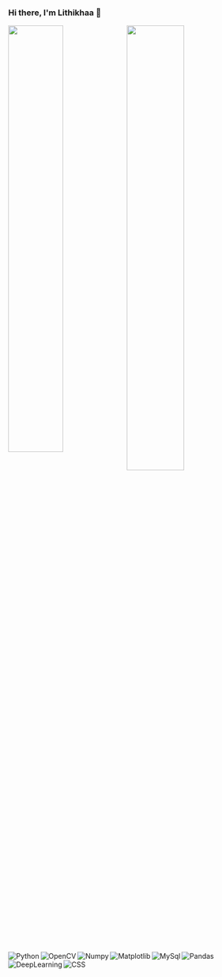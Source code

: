 ### Hi there, I'm Lithikhaa 👋

<img align = "left" width="47%"   src="https://github-readme-stats.vercel.app/api?username=Lithikhaa&show_icons=true&theme=radical" />
<img align = "bottom" width="48%"  src= "https://github-readme-stats.vercel.app/api/top-langs/?username=Lithikhaa&layout=compact" />


<img alt="Python" align = "left" src ="https://img.shields.io/badge/python-3670A0?style=for-the-badge&logo=python&logoColor=ffdd54" />
<img alt="OpenCV" align = "left" src ="https://img.shields.io/badge/opencv-%23white.svg?style=for-the-badge&logo=opencv&logoColor=white" />
<img alt="Numpy" align = "left" src ="https://img.shields.io/badge/numpy-%23013243.svg?style=for-the-badge&logo=numpy&logoColor=white" />
<img alt="Pandas" align = "bottom" src ="https://img.shields.io/badge/pandas-%23150458.svg?style=for-the-badge&logo=pandas&logoColor=white" />
<img alt="Matplotlib" align = "left" src ="https://img.shields.io/badge/Matplotlib-%23ffffff.svg?style=for-the-badge&logo=Matplotlib&logoColor=black)" />
<img alt="MySql" align = "left" src ="https://img.shields.io/badge/mysql-4479A1.svg?style=for-the-badge&logo=mysql&logoColor=white" />
<img alt="DeepLearning" align = "left" src ="https://img.shields.io/badge/html5-%23E34F26.svg?style=for-the-badge&logo=html5&logoColor=white" />
<img alt="CSS"  align = "left" src ="https://img.shields.io/badge/css3-%231572B6.svg?style=for-the-badge&logo=css3&logoColor=white" />


<!--
**Lithikhaa/Lithikhaa** is a ✨ _special_ ✨ repository because its `README.md` (this file) appears on your GitHub profile.

Here are some ideas to get you started:

- 🔭 I’m currently working on ...
- 🌱 I’m currently learning ...
- 👯 I’m looking to collaborate on ...
- 🤔 I’m looking for help with ...
- 💬 Ask me about ...
- 📫 How to reach me: ...
- 😄 Pronouns: ...
- ⚡ Fun fact: ...
-->
